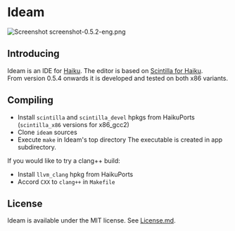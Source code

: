 Ideam
================
![Screenshot](https://raw.github.com/AmosCaster/ideam/master/data/screenshot/screenshot-0.5.2-eng.png)
    screenshot-0.5.2-eng.png

Introducing
----------------

Ideam is an IDE for [Haiku](https://www.haiku-os.org).
The editor is based on [Scintilla for Haiku](https://sourceforge.net/p/scintilla/haiku/ci/default/tree/).  
From version 0.5.4 onwards it is developed and tested on both x86 variants.


Compiling
----------------

* Install `scintilla` and `scintilla_devel` hpkgs from HaikuPorts (`scintilla_x86` versions for x86_gcc2)
* Clone `ideam` sources
* Execute `make` in Ideam's top directory
The executable is created in app subdirectory.  


If you would like to try a clang++ build:
* Install `llvm_clang` hpkg from HaikuPorts
* Accord `CXX` to `clang++` in `Makefile`


License
----------------

Ideam is available under the MIT license. See [License.md](License.md).
